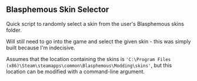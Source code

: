 ## Blasphemous Skin Selector

Quick script to randomly select a skin from the user's Blasphemous skins folder.

Will still need to go into the game and select the given skin - this was simply built because I'm indecisive.

Assumes that the location containing the skins is `'C:\Program Files (x86)\Steam\steamapps\common\Blasphemous\Modding\skins'`, but this location can be modified with a command-line argument.